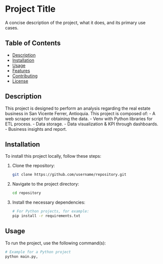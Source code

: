 # Project Title

A concise description of the project, what it does, and its primary use cases.

## Table of Contents

- [Description](#description)
- [Installation](#installation)
- [Usage](#usage)
- [Features](#features)
- [Contributing](#contributing)
- [License](#license)

## Description

This project is designed to perform an analysis regarding the real estate business in San Vicente Ferrer, Antioquia. This project is composed of:
    - A web scraper script for obtaining the data.
    - Venv with Python libraries for ETL process.
    - Data storage.
    - Data visualization & KPI through dashboards.
    - Business insights and report.

## Installation

To install this project locally, follow these steps:

1. Clone the repository:
    ```bash
    git clone https://github.com/username/repository.git
    ```
2. Navigate to the project directory:
    ```bash
    cd repository
    ```
3. Install the necessary dependencies:
    ```bash
    # For Python projects, for example:
    pip install -r requirements.txt
    ```

## Usage

To run the project, use the following command(s):

```bash
# Example for a Python project
python main.py,
```


